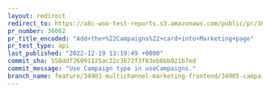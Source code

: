 ```yaml
---
layout: redirect
redirect_to: https://a8c-woo-test-reports.s3.amazonaws.com/public/pr/36062/api/index.html
pr_number: 36062
pr_title_encoded: "Add+the+%22Campaigns%22+card+into+Marketing+page"
pr_test_type: api
last_published: "2022-12-19 13:19:49 +0000"
commit_sha: 558ddf26091125ac22c3672f3f03eb6bb021b7ed
commit_message: "Use Campaign type in useCampaigns."
branch_name: feature/34903-multichannel-marketing-frontend/34905-campaigns-card
---
```

